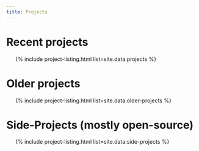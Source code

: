 ```yaml
---
title: Projects
---
```


<h1>Recent projects</h1>

<ul class="items thumbs">
  <!-- listed from _data/projects.yaml -->
  {% include project-listing.html list=site.data.projects %}
</ul>

<div class="clear"></div>

<h1>Older projects</h1>

<ul class="items thumbs">
  <!-- listed from _data/older-projects.yaml -->
  {% include project-listing.html list=site.data.older-projects %}
</ul>

<div class="clear"></div>

<h1>Side-Projects (mostly open-source)</h1>

<ul class="items thumbs">
  <!-- listed from _data/side-projects.yaml -->
  {% include project-listing.html list=site.data.side-projects %}
</ul>

<div class="clear"></div>

<!--
<a class="button" href="https://www.getrevue.co/profile/aj-sideprojects?ref=adrienjoly_com_sideprojects" target="_blank">
  <span class="news"/>
  Receive my next side-projects by email (1 per week)
</a>
-->
